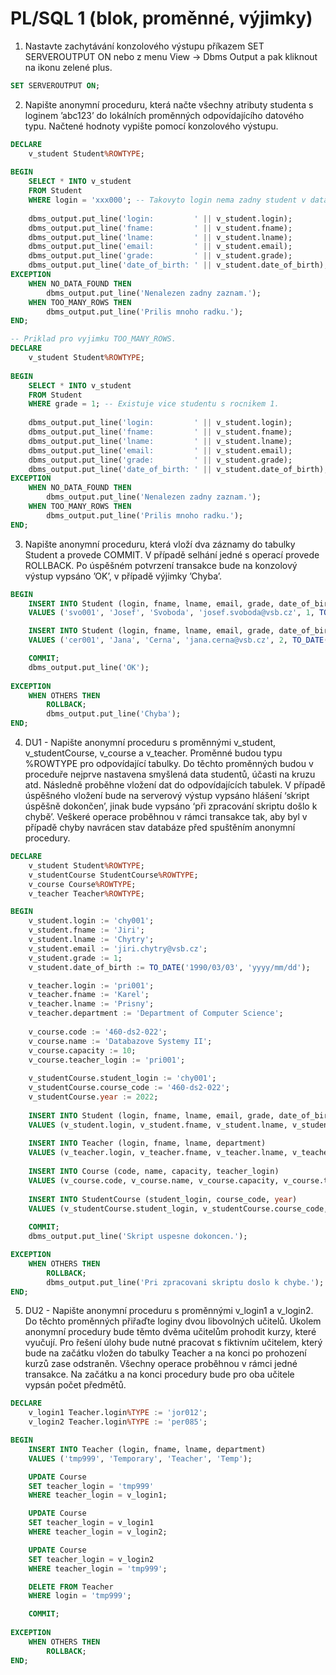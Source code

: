 # PL/SQL 1 (blok, proměnné, výjimky)

1. Nastavte zachytávání konzolového výstupu příkazem SET SERVEROUTPUT ON nebo z menu View → Dbms Output a pak kliknout na ikonu zelené plus.

```sql
SET SERVEROUTPUT ON;
```
2. Napište anonymní proceduru, která načte všechny atributy studenta s loginem ’abc123’ do lokálních proměnných odpovídajícího datového typu. Načtené hodnoty vypište pomocí konzolového výstupu.

```sql
DECLARE
    v_student Student%ROWTYPE;
    
BEGIN
    SELECT * INTO v_student
    FROM Student
    WHERE login = 'xxx000'; -- Takovyto login nema zadny student v databazi.   
    
    dbms_output.put_line('login:         ' || v_student.login);
    dbms_output.put_line('fname:         ' || v_student.fname);
    dbms_output.put_line('lname:         ' || v_student.lname);
    dbms_output.put_line('email:         ' || v_student.email);
    dbms_output.put_line('grade:         ' || v_student.grade);
    dbms_output.put_line('date_of_birth: ' || v_student.date_of_birth);
EXCEPTION
    WHEN NO_DATA_FOUND THEN
        dbms_output.put_line('Nenalezen zadny zaznam.');
    WHEN TOO_MANY_ROWS THEN
        dbms_output.put_line('Prilis mnoho radku.');
END;

-- Priklad pro vyjimku TOO_MANY_ROWS.
DECLARE
    v_student Student%ROWTYPE;
    
BEGIN
    SELECT * INTO v_student
    FROM Student
    WHERE grade = 1; -- Existuje vice studentu s rocnikem 1.   
    
    dbms_output.put_line('login:         ' || v_student.login);
    dbms_output.put_line('fname:         ' || v_student.fname);
    dbms_output.put_line('lname:         ' || v_student.lname);
    dbms_output.put_line('email:         ' || v_student.email);
    dbms_output.put_line('grade:         ' || v_student.grade);
    dbms_output.put_line('date_of_birth: ' || v_student.date_of_birth);
EXCEPTION
    WHEN NO_DATA_FOUND THEN
        dbms_output.put_line('Nenalezen zadny zaznam.');
    WHEN TOO_MANY_ROWS THEN
        dbms_output.put_line('Prilis mnoho radku.');
END;
```

3. Napište anonymní proceduru, která vloží dva záznamy do tabulky Student a provede COMMIT. V případě selhání jedné s operací provede ROLLBACK. Po úspěšném potvrzení transakce bude na konzolový výstup vypsáno ’OK’, v případě výjimky ’Chyba’.

```sql
BEGIN
    INSERT INTO Student (login, fname, lname, email, grade, date_of_birth)
    VALUES ('svo001', 'Josef', 'Svoboda', 'josef.svoboda@vsb.cz', 1, TO_DATE('1993/07/02', 'yyyy/mm/dd'));

    INSERT INTO Student (login, fname, lname, email, grade, date_of_birth)
    VALUES ('cer001', 'Jana', 'Cerna', 'jana.cerna@vsb.cz', 2, TO_DATE('1991/12/05', 'yyyy/mm/dd'));

    COMMIT;
    dbms_output.put_line('OK');
    
EXCEPTION  
    WHEN OTHERS THEN
        ROLLBACK;
        dbms_output.put_line('Chyba');
END;
```

4. DU1 - Napište anonymní proceduru s proměnnými v_student, v_studentCourse, v_course a v_teacher. Proměnné budou typu %ROWTYPE pro odpovídající tabulky. Do těchto proměnných budou v proceduře nejprve nastavena smyšlená data studentů, účasti na kruzu atd. Následně proběhne vložení dat do odpovídajících tabulek. V případě úspěšného vložení bude na serverový výstup vypsáno hlášení ‘skript úspěšně dokončen’, jinak bude vypsáno ‘při zpracování skriptu došlo k chybě’. Veškeré operace proběhnou v rámci transakce tak, aby byl v případě chyby navrácen stav databáze před spuštěním anonymní procedury.

```sql
DECLARE
    v_student Student%ROWTYPE;
    v_studentCourse StudentCourse%ROWTYPE;
    v_course Course%ROWTYPE;
    v_teacher Teacher%ROWTYPE;

BEGIN
    v_student.login := 'chy001';
    v_student.fname := 'Jiri';
    v_student.lname := 'Chytry';
    v_student.email := 'jiri.chytry@vsb.cz';
    v_student.grade := 1;
    v_student.date_of_birth := TO_DATE('1990/03/03', 'yyyy/mm/dd');

    v_teacher.login := 'pri001';    
    v_teacher.fname := 'Karel';
    v_teacher.lname := 'Prisny';
    v_teacher.department := 'Department of Computer Science';
    
    v_course.code := '460-ds2-022';
    v_course.name := 'Databazove Systemy II';
    v_course.capacity := 10;
    v_course.teacher_login := 'pri001';
    
    v_studentCourse.student_login := 'chy001';
    v_studentCourse.course_code := '460-ds2-022';
    v_studentCourse.year := 2022;
    
    INSERT INTO Student (login, fname, lname, email, grade, date_of_birth)
    VALUES (v_student.login, v_student.fname, v_student.lname, v_student.email, v_student.grade, v_student.date_of_birth);
    
    INSERT INTO Teacher (login, fname, lname, department)
    VALUES (v_teacher.login, v_teacher.fname, v_teacher.lname, v_teacher.department);
    
    INSERT INTO Course (code, name, capacity, teacher_login)
    VALUES (v_course.code, v_course.name, v_course.capacity, v_course.teacher_login);
    
    INSERT INTO StudentCourse (student_login, course_code, year)
    VALUES (v_studentCourse.student_login, v_studentCourse.course_code, v_studentCourse.year);
    
    COMMIT;
    dbms_output.put_line('Skript uspesne dokoncen.');

EXCEPTION
    WHEN OTHERS THEN
        ROLLBACK;    
        dbms_output.put_line('Pri zpracovani skriptu doslo k chybe.');
END;
```

5. DU2 - Napište anonymní proceduru s proměnnými v_login1 a v_login2. Do těchto proměnných přiřaďte loginy dvou libovolných učitelů. Úkolem anonymní procedury bude těmto dvěma učitelům prohodit kurzy, které vyučují. Pro řešení úlohy bude nutné pracovat s fiktivním učitelem, který bude na začátku vložen do tabulky Teacher a na konci po prohození kurzů zase odstraněn. Všechny operace proběhnou v rámci jedné transakce. Na začátku a na konci procedury bude pro oba učitele vypsán počet předmětů.

```sql
DECLARE
    v_login1 Teacher.login%TYPE := 'jor012';
    v_login2 Teacher.login%TYPE := 'per085';

BEGIN
    INSERT INTO Teacher (login, fname, lname, department)
    VALUES ('tmp999', 'Temporary', 'Teacher', 'Temp');

    UPDATE Course
    SET teacher_login = 'tmp999'
    WHERE teacher_login = v_login1;

    UPDATE Course
    SET teacher_login = v_login1
    WHERE teacher_login = v_login2;

    UPDATE Course
    SET teacher_login = v_login2
    WHERE teacher_login = 'tmp999';

    DELETE FROM Teacher
    WHERE login = 'tmp999';

    COMMIT;
    
EXCEPTION
    WHEN OTHERS THEN
        ROLLBACK;
END;
```
